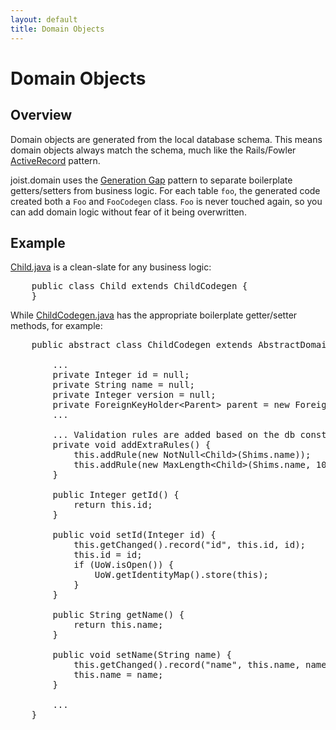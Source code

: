 ```yaml
---
layout: default
title: Domain Objects
---
```


Domain Objects
==============

Overview
--------

Domain objects are generated from the local database schema. This means domain objects always match the schema, much like the Rails/Fowler [ActiveRecord](http://www.martinfowler.com/eaaCatalog/activeRecord.html) pattern.

joist.domain uses the [Generation Gap](http://martinfowler.com/dslwip/) pattern to separate boilerplate getters/setters from business logic. For each table `foo`, the generated code created both a `Foo` and `FooCodegen` class. `Foo` is never touched again, so you can add domain logic without fear of it being overwritten.

Example
-------

[Child.java](http://github.com/stephenh/joist/blob/aa200facb6f70cfd41282fb6153bad7521f31991/features/src/main/features/domain/Child.java) is a clean-slate for any business logic:

<pre name="code" class="java">
    public class Child extends ChildCodegen {
    }
</pre>

While [ChildCodegen.java](http://github.com/stephenh/joist/blob/aa200facb6f70cfd41282fb6153bad7521f31991/features/src/codegen/features/domain/ChildCodegen.java) has the appropriate boilerplate getter/setter methods, for example:

<pre name="code" class="java">
    public abstract class ChildCodegen extends AbstractDomainObject {

        ...
        private Integer id = null;
        private String name = null;
        private Integer version = null;
        private ForeignKeyHolder&lt;Parent&gt; parent = new ForeignKeyHolder&lt;Parent&gt;(Parent.class);
        ...

        ... Validation rules are added based on the db constraints
        private void addExtraRules() {
            this.addRule(new NotNull&lt;Child&gt;(Shims.name));
            this.addRule(new MaxLength&lt;Child&gt;(Shims.name, 100));
        }

        public Integer getId() {
            return this.id;
        }

        public void setId(Integer id) {
            this.getChanged().record("id", this.id, id);
            this.id = id;
            if (UoW.isOpen()) {
                UoW.getIdentityMap().store(this);
            }
        }

        public String getName() {
            return this.name;
        }

        public void setName(String name) {
            this.getChanged().record("name", this.name, name);
            this.name = name;
        }

        ...
    }
</pre>
